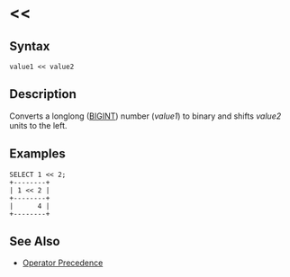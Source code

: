 
# <<

## Syntax


```
value1 << value2
```

## Description


Converts a longlong ([BIGINT](../../../../../data-types/data-types-numeric-data-types/bigint.md)) number (*value1*) to binary and shifts *value2* units to the left.


## Examples


```
SELECT 1 << 2;
+--------+
| 1 << 2 |
+--------+
|      4 |
+--------+
```

## See Also


* [Operator Precedence](../../../../operators/operator-precedence.md)

